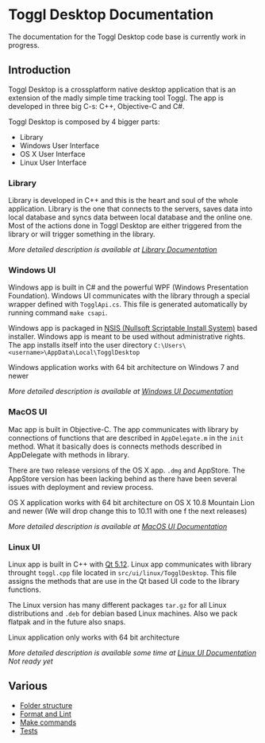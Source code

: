 
# Toggl Desktop Documentation

The documentation for the Toggl Desktop code base is currently work in progress.

## Introduction

Toggl Desktop is a crossplatform native desktop application that is an extension of the madly simple time tracking tool Toggl. The app is developed in three big C-s: C++, Objective-C and C#.

Toggl Desktop is composed by 4 bigger parts:
  - Library
  - Windows User Interface
  - OS X User Interface
  - Linux User Interface

### Library
Library is developed in C++ and this is the heart and soul of the whole application. Library is the one that connects to the servers, saves data into local database and syncs data between local database and the online one. Most of the actions done in Toggl Desktop are either triggered from the library or will trigger something in the library.

_More detailed description is available at [Library Documentation](lib/index.md)_

### Windows UI
Windows app is built in C# and the powerful WPF (Windows Presentation Foundation). Windows UI communicates with the library through a special wrapper defined with `TogglApi.cs`. This file is generated automatically by running command `make csapi`.

Windows app is packaged in [NSIS (Nullsoft Scriptable Install System)](http://nsis.sourceforge.net/Main_Page) based installer. Windows app is meant to be used without administrative rights. The app installs itself into the user directory `C:\Users\<username>\AppData\Local\TogglDesktop`

Windows application works with 64 bit architecture on Windows 7 and newer

_More detailed description is available at [Windows UI Documentation](win/index.md)_

### MacOS UI
Mac app is built in Objective-C. The app communicates with library by connections of functions that are described in `AppDelegate.m` in the `init` method. What it basically does is connects methods described in AppDelegate with methods in library.

There are two release versions of the OS X app. `.dmg` and AppStore. The AppStore version has been lacking behind as there have been several issues with deployment and review process.

OS X application works with 64 bit architecture on OS X 10.8 Mountain Lion and newer (We will drop change this to 10.11 with one f the next releases)

_More detailed description is available at [MacOS UI Documentation](mac/index.md)_

### Linux UI
Linux app is built in C++ with [Qt 5.12](http://www.qt.io/). Linux app communicates with library throught `toggl.cpp` file located in `src/ui/linux/TogglDesktop`. This file assigns the methods that are use in the Qt based UI code to the library functions.

The Linux version has many different packages `tar.gz` for all Linux distributions and `.deb` for debian based Linux machines. Also we pack flatpak and in the future also snaps.

Linux application only works with 64 bit architecture

_More detailed description is available some time at [Linux UI Documentation](linux/index.md) Not ready yet_

## Various

- [Folder structure](various/folders.md)
- [Format and Lint](various/fmt.md)
- [Make commands](various/make.md)
- [Tests](various/tests.md)
